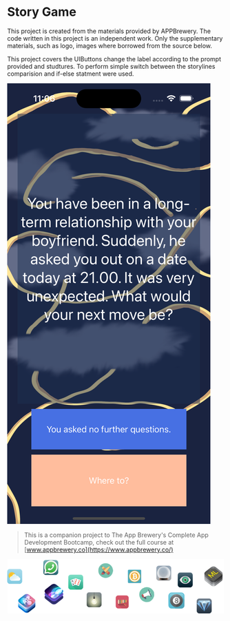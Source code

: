 # Story Game

This project is created from the materials provided by APPBrewery. The code written in this project is an independent work. Only the supplementary materials, such as logo, images where borrowed from the source below.

This project covers the UIButtons change the label according to the prompt provided and studtures. To perform simple switch between the storylines comparision and if-else statment were used.

![ScreenShot of Preview](Documentation/Screenshot.png)

>This is a companion project to The App Brewery's Complete App Development Bootcamp, check out the full course at [www.appbrewery.co](https://www.appbrewery.co/)

![End Banner](Documentation/readme-end-banner.png)
